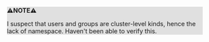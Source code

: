 <div style="margin:2em; background-color: #e0e0e0;">

<strong>⚠️NOTE️️️⚠️</strong>

I suspect that users and groups are cluster-level kinds, hence the lack of namespace. Haven't been able to verify this.
</div>

